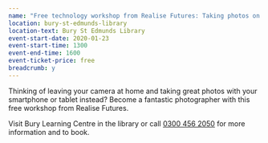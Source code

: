 ```yaml
---
name: "Free technology workshop from Realise Futures: Taking photos on your smartphone or tablet"
location: bury-st-edmunds-library
location-text: Bury St Edmunds Library
event-start-date: 2020-01-23
event-start-time: 1300
event-end-time: 1600
event-ticket-price: free
breadcrumb: y
---
```


Thinking of leaving your camera at home and taking great photos with your smartphone or tablet instead? Become a fantastic photographer with this free workshop from Realise Futures.

Visit Bury Learning Centre in the library or call [0300 456 2050](tel:03004562050) for more information and to book.
